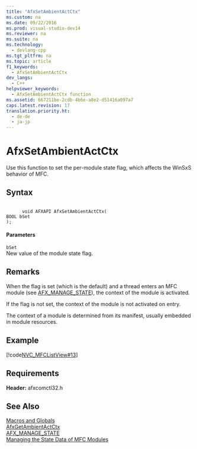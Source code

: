 ```yaml
---
title: "AfxSetAmbientActCtx"
ms.custom: na
ms.date: 09/22/2016
ms.prod: visual-studio-dev14
ms.reviewer: na
ms.suite: na
ms.technology: 
  - devlang-cpp
ms.tgt_pltfrm: na
ms.topic: article
f1_keywords: 
  - AfxSetAmbientActCtx
dev_langs: 
  - C++
helpviewer_keywords: 
  - AfxSetAmbientActCtx function
ms.assetid: 667211be-2cdb-4b6e-a8e2-d51416a097a7
caps.latest.revision: 17
translation.priority.ht: 
  - de-de
  - ja-jp
---
```

# AfxSetAmbientActCtx
Use this function to set the per-module state flag, which affects the WinSxS behavior of MFC.  
  
## Syntax  
  
```  
  
      void AFXAPI AfxSetAmbientActCtx(  
BOOL bSet  
);  
```  
  
#### Parameters  
 `bSet`  
 New value of the module state flag.  
  
## Remarks  
 When the flag is set (which is the default) and a thread enters an MFC module (see [AFX_MANAGE_STATE](../vs140/afx_manage_state.md)), the context of the module is activated.  
  
 If the flag is not set, the context of the module is not activated on entry.  
  
 The context of a module is determined from its manifest, usually embedded in module resources.  
  
## Example  
 [!code[NVC_MFCListView#13](../vs140/codesnippet/CPP/afxsetambientactctx_1.cpp)]
  
  
## Requirements  
 **Header:** afxcomctl32.h  
  
## See Also  
 [Macros and Globals](../vs140/mfc-macros-and-globals.md)   
 [AfxGetAmbientActCtx](../vs140/afxgetambientactctx.md)   
 [AFX_MANAGE_STATE](../vs140/afx_manage_state.md)   
 [Managing the State Data of MFC Modules](../vs140/managing-the-state-data-of-mfc-modules.md)